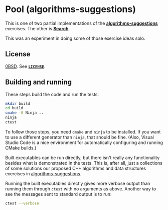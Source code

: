 <!-- SPDX-License-Identifier: 0BSD -->

# Pool (algorithms-suggestions)

This is one of two partial implementations of the
[**algorithms-suggestions**](https://github.com/EliahKagan/algorithms-suggestions)
exercises. The other is [**Search**](https://github.com/EliahKagan/Search).

This was an experiment in doing some of those exercise ideas solo.

## License

[0BSD](https://spdx.org/licenses/0BSD.html). See [**`LICENSE`**](LICENSE).

## Building and running

These steps build the code and run the tests:

```sh
mkdir build
cd build
cmake -G Ninja ..
ninja
ctest
```

To follow those steps, you need `cmake` and `ninja` to be installed. If you
want to use a different generator than `ninja`, that should be fine. (Also,
Visual Studio Code is a nice environment for automatically configuring and
running CMake builds.)

Built executables can be run directly, but there isn't really any functionality
besides what is demonstrated in the tests. This is, after all, just a
collections of some solutions our proposed C++ algorithms and data structures
exercises in
[algorithms-suggestions](https://github.com/EliahKagan/algorithms-suggestions).

Running the built executables directly gives more verbose output than running them through `ctest` with no arguments as above. Another way to see the messages sent to standard output is to run:

```sh
ctest --verbose
```
